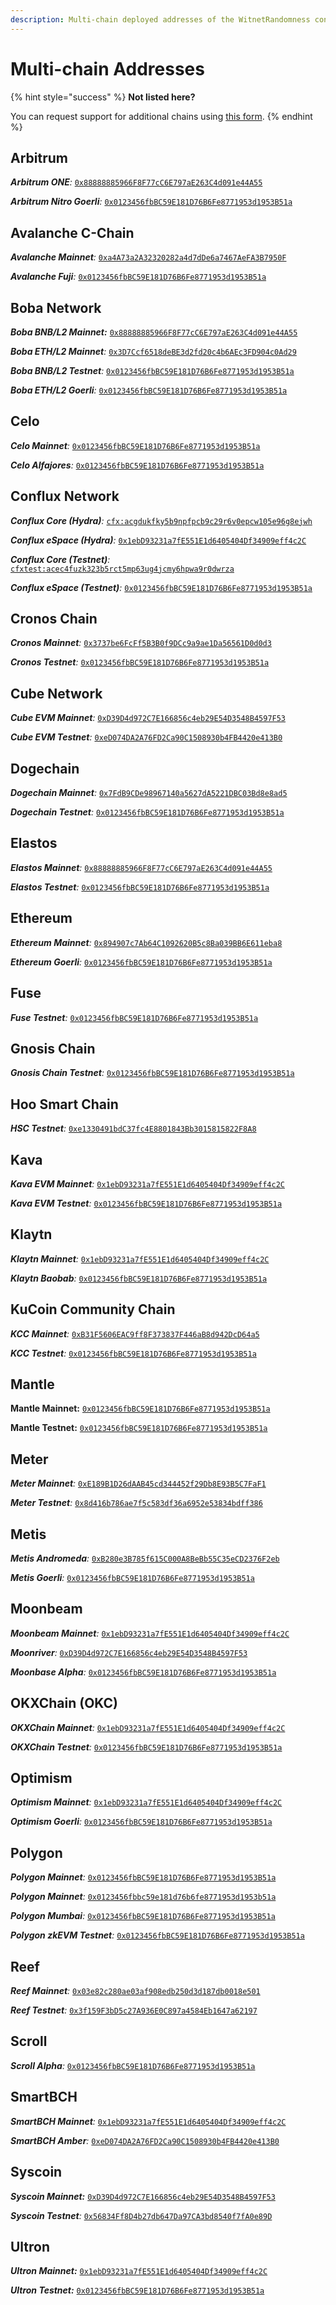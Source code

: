 ```yaml
---
description: Multi-chain deployed addresses of the WitnetRandomness contract.
---
```


# Multi-chain Addresses

{% hint style="success" %}
**Not listed here?**

You can request support for additional chains using [this form](https://tally.so/r/wMZDAn).
{% endhint %}

## Arbitrum

_**Arbitrum ONE**:_ [`0x88888885966F8F77cC6E797aE263C4d091e44A55`](https://arbiscan.io/address/0x88888885966F8F77cC6E797aE263C4d091e44A55)

_**Arbitrum Nitro Goerli**:_ [`0x0123456fbBC59E181D76B6Fe8771953d1953B51a`](https://goerli.arbiscan.io/address/0x0123456fbBC59E181D76B6Fe8771953d1953B51a)

## Avalanche C-Chain

_**Avalanche Mainnet**:_ [`0xa4A73a2A32320282a4d7dDe6a7467AeFA3B7950F`](https://snowtrace.io/address/0xa4A73a2A32320282a4d7dDe6a7467AeFA3B7950F#readContract)

_**Avalanche Fuji**:_ [`0x0123456fbBC59E181D76B6Fe8771953d1953B51a`](https://testnet.snowtrace.io/address/0x0123456fbbc59e181d76b6fe8771953d1953b51a)

## Boba Network

_**Boba BNB/L2 Mainnet:**_ [`0x88888885966F8F77cC6E797aE263C4d091e44A55`](https://blockexplorer.bnb.boba.network/address/0x88888885966F8F77cC6E797aE263C4d091e44A55)&#x20;

_**Boba ETH/L2 Mainnet**:_ [`0x3D7Ccf6518deBE3d2fd20c4b6AEc3FD904c0Ad29`](https://blockexplorer.boba.network/address/0x3D7Ccf6518deBE3d2fd20c4b6AEc3FD904c0Ad29)

_**Boba BNB/L2 Testnet**:_ [`0x0123456fbBC59E181D76B6Fe8771953d1953B51a`](https://blockexplorer.testnet.bnb.boba.network/address/0x0123456fbBC59E181D76B6Fe8771953d1953B51a)

_**Boba ETH/L2 Goerli**:_ [`0x0123456fbBC59E181D76B6Fe8771953d1953B51a`](https://testnet.bobascan.com/address/0x0123456fbbc59e181d76b6fe8771953d1953b51a)

## Celo

_**Celo Mainnet**:_ [`0x0123456fbBC59E181D76B6Fe8771953d1953B51a`](https://explorer.celo.org/mainnet/address/0x0123456fbBC59E181D76B6Fe8771953d1953B51a)

_**Celo Alfajores**:_ [`0x0123456fbBC59E181D76B6Fe8771953d1953B51a`](https://explorer.celo.org/alfajores/address/0x0123456fbBC59E181D76B6Fe8771953d1953B51a)

## Conflux Network

_**Conflux Core (Hydra)**:_ [`cfx:acgdukfky5b9npfpcb9c29r6v0epcw105e96g8ejwh`](https://confluxscan.io/address/cfx:acgdukfky5b9npfpcb9c29r6v0epcw105e96g8ejwh)

_**Conflux eSpace (Hydra)**:_ [`0x1ebD93231a7fE551E1d6405404Df34909eff4c2C`](https://evm.confluxscan.net/address/0x1ebD93231a7fE551E1d6405404Df34909eff4c2C)

_**Conflux Core (Testnet)**:_ [`cfxtest:acec4fuzk323b5rct5mp63ug4jcmy6hpwa9r0dwrza`](https://testnet.confluxscan.io/address/cfxtest:acec4fuzk323b5rct5mp63ug4jcmy6hpwa9r0dwrza)

_**Conflux eSpace (Testnet)**:_ [`0x0123456fbBC59E181D76B6Fe8771953d1953B51a`](https://evmtestnet.confluxscan.net/address/0x0123456fbbc59e181d76b6fe8771953d1953b51a)

## Cronos Chain

_**Cronos Mainnet**:_ [`0x3737be6FcFf5B3B0f9DCc9a9ae1Da56561D0d0d3`](https://cronoscan.com/address/0x3737be6FcFf5B3B0f9DCc9a9ae1Da56561D0d0d3)

_**Cronos Testnet**:_ [`0x0123456fbBC59E181D76B6Fe8771953d1953B51a`](https://cronos.org/explorer/testnet3/address/0x0123456fbBC59E181D76B6Fe8771953d1953B51a)

## **Cube Network**

_**Cube EVM Mainnet**:_ [`0xD39D4d972C7E166856c4eb29E54D3548B4597F53`](https://cubescan.network/address/0xD39D4d972C7E166856c4eb29E54D3548B4597F53)

_**Cube EVM Testnet**:_ [`0xeD074DA2A76FD2Ca90C1508930b4FB4420e413B0`](https://testnet.cubescan.network/address/0xeD074DA2A76FD2Ca90C1508930b4FB4420e413B0)

## Dogechain

_**Dogechain Mainnet**:_ [`0x7FdB9CDe98967140a5627dA5221DBC03Bd8e8ad5`](https://explorer.dogechain.dog/address/0x7FdB9CDe98967140a5627dA5221DBC03Bd8e8ad5)

_**Dogechain Testnet**:_ [`0x0123456fbBC59E181D76B6Fe8771953d1953B51a`](https://explorer-testnet.dogechain.dog/address/0x0123456fbBC59E181D76B6Fe8771953d1953B51a)

## Elastos

_**Elastos Mainnet**:_ [`0x88888885966F8F77cC6E797aE263C4d091e44A55`](https://esc.elastos.io/address/0x88888885966F8F77cC6E797aE263C4d091e44A55)

_**Elastos Testnet**:_ [`0x0123456fbBC59E181D76B6Fe8771953d1953B51a`](https://esc-testnet.elastos.io/address/0x0123456fbBC59E181D76B6Fe8771953d1953B51a/transactions)

## Ethereum

_**Ethereum Mainnet**:_ [`0x894907c7Ab64C1092620B5c8Ba039BB6E611eba8`](https://etherscan.io/address/0x894907c7Ab64C1092620B5c8Ba039BB6E611eba8)

_**Ethereum Goerli**:_ [`0x0123456fbBC59E181D76B6Fe8771953d1953B51a`](https://goerli.etherscan.io/address/0x0123456fbBC59E181D76B6Fe8771953d1953B51a#readProxyContract)

## Fuse

_**Fuse Testnet**:_ [`0x0123456fbBC59E181D76B6Fe8771953d1953B51a`](https://explorer.fusespark.io/address/0x0123456fbBC59E181D76B6Fe8771953d1953B51a)

## Gnosis Chain

_**Gnosis Chain Testnet**:_ [`0x0123456fbBC59E181D76B6Fe8771953d1953B51a`](https://gnosis-chiado.blockscout.com/address/0x0123456fbBC59E181D76B6Fe8771953d1953B51a?tab=read\_proxy)

## Hoo Smart Chain

_**HSC Testnet**:_ [`0xe1330491bdC37fc4E8801843Bb3015815822F8A8`](https://testnet.hooscan.com/address/0xe1330491bdC37fc4E8801843Bb3015815822F8A8)

## Kava

_**Kava EVM Mainnet**:_ [`0x1ebD93231a7fE551E1d6405404Df34909eff4c2C`](https://explorer.kava.io/address/0x1ebD93231a7fE551E1d6405404Df34909eff4c2C)

_**Kava EVM Testnet**:_ [`0x0123456fbBC59E181D76B6Fe8771953d1953B51a`](https://explorer.testnet.kava.io/address/0x0123456fbBC59E181D76B6Fe8771953d1953B51a)

## Klaytn

_**Klaytn Mainnet**:_ [`0x1ebD93231a7fE551E1d6405404Df34909eff4c2C`](https://scope.klaytn.com/account/0x1ebD93231a7fE551E1d6405404Df34909eff4c2C)

_**Klaytn Baobab**:_ [`0x0123456fbBC59E181D76B6Fe8771953d1953B51a`](https://baobab.scope.klaytn.com/account/0x0123456fbBC59E181D76B6Fe8771953d1953B51a?tabId=txList)

## KuCoin Community Chain

_**KCC Mainnet**:_ [`0xB31F5606EAC9ff8F373837F446aB8d942DcD64a5`](https://scan.kcc.io/address/0xB31F5606EAC9ff8F373837F446aB8d942DcD64a5)

_**KCC Testnet**:_ [`0x0123456fbBC59E181D76B6Fe8771953d1953B51a`](https://scan-testnet.kcc.network/address/0x0123456fbBC59E181D76B6Fe8771953d1953B51a/read-proxy#address-tabs)

## **Mantle**

**Mantle Mainnet:** [`0x0123456fbBC59E181D76B6Fe8771953d1953B51a`](https://explorer.mantle.xyz/address/0x0123456fbBC59E181D76B6Fe8771953d1953B51a)

**Mantle Testnet:** [`0x0123456fbBC59E181D76B6Fe8771953d1953B51a`](https://explorer.testnet.mantle.xyz/address/0x0123456fbBC59E181D76B6Fe8771953d1953B51a)

## **Meter**

_**Meter Mainnet**:_ [`0xE189B1D26dAAB45cd344452f29Db8E93B5C7FaF1`](https://scan.meter.io/address/0xE189B1D26dAAB45cd344452f29Db8E93B5C7FaF1)

_**Meter Testnet**:_ [`0x8d416b786ae7f5c583df36a6952e53834bdff386`](https://scan-warringstakes.meter.io/address/0x8d416b786ae7f5c583df36a6952e53834bdff386)

## Metis

_**Metis Andromeda**:_ [`0xB280e3B785f615C000A8BeBb55C35eCD2376F2eb`](https://andromeda-explorer.metis.io/address/0xB280e3B785f615C000A8BeBb55C35eCD2376F2eb)

_**Metis Goerli**:_ [`0x0123456fbBC59E181D76B6Fe8771953d1953B51a`](https://cronos.org/explorer/testnet3/address/0x0123456fbBC59E181D76B6Fe8771953d1953B51a)

## Moonbeam

_**Moonbeam Mainnet**:_ [`0x1ebD93231a7fE551E1d6405404Df34909eff4c2C`](https://blockscout.moonbeam.network/address/0x1ebD93231a7fE551E1d6405404Df34909eff4c2C/read-contract)

_**Moonriver**:_ [`0xD39D4d972C7E166856c4eb29E54D3548B4597F53`](https://moonriver.moonscan.io/address/0xD39D4d972C7E166856c4eb29E54D3548B4597F53#readContract)

_**Moonbase Alpha**:_ [`0x0123456fbBC59E181D76B6Fe8771953d1953B51a`](https://moonbase.moonscan.io/address/0x0123456fbBC59E181D76B6Fe8771953d1953B51a#readProxyContract)

## OKXChain (OKC)

_**OKXChain Mainnet**:_ [`0x1ebD93231a7fE551E1d6405404Df34909eff4c2C`](https://www.oklink.com/en/okc/address/0x1ebD93231a7fE551E1d6405404Df34909eff4c2C)

_**OKXChain Testnet**:_ [`0x0123456fbBC59E181D76B6Fe8771953d1953B51a`](https://www.oklink.com/es-la/oktc-test/address/0x0123456fbBC59E181D76B6Fe8771953d1953B51a)

## Optimism

_**Optimism Mainnet**:_ [`0x1ebD93231a7fE551E1d6405404Df34909eff4c2C`](https://optimistic.etherscan.io/address/0x1ebD93231a7fE551E1d6405404Df34909eff4c2C)

_**Optimism Goerli**:_ [`0x0123456fbBC59E181D76B6Fe8771953d1953B51a`](https://optimism-goerli.blockscout.com/address/0x0123456fbBC59E181D76B6Fe8771953d1953B51a)

## Polygon

_**Polygon Mainnet**:_ [`0x0123456fbBC59E181D76B6Fe8771953d1953B51a`](https://polygonscan.com/address/0x0123456fbbc59e181d76b6fe8771953d1953b51a#readProxyContract)

_**Polygon Mainnet**:_ [`0x0123456fbbc59e181d76b6fe8771953d1953b51a`](https://polygonscan.com/address/0x0123456fbbc59e181d76b6fe8771953d1953b51a#readProxyContract)

_**Polygon Mumbai**:_ [`0x0123456fbBC59E181D76B6Fe8771953d1953B51a`](https://mumbai.polygonscan.com/address/0x0123456fbbc59e181d76b6fe8771953d1953b51a#readProxyContract)

_**Polygon zkEVM Testnet**:_ [`0x0123456fbBC59E181D76B6Fe8771953d1953B51a`](https://testnet-zkevm.polygonscan.com/address/0x0123456fbbc59e181d76b6fe8771953d1953b51a)

## Reef

_**Reef Mainnet**:_ [`0x03e82c280ae03af908edb250d3d187db0018e501`](https://reefscan.com/contract/0x03e82c280ae03af908edb250d3d187db0018e501)

_**Reef Testnet**:_ [`0x3f159F3bD5c27A936E0C897a4584Eb1647a62197`](https://testnet.reefscan.com/contract/0x3f159F3bD5c27A936E0C897a4584Eb1647a62197)

## Scroll

_**Scroll Alpha**:_ [`0x0123456fbBC59E181D76B6Fe8771953d1953B51a`](https://blockscout.scroll.io/address/0x0123456fbBC59E181D76B6Fe8771953d1953B51a)

## SmartBCH

_**SmartBCH Mainnet**:_ [`0x1ebD93231a7fE551E1d6405404Df34909eff4c2C`](https://www.smartscan.cash/address/0x1ebD93231a7fE551E1d6405404Df34909eff4c2C)

_**SmartBCH Amber**:_ [`0xeD074DA2A76FD2Ca90C1508930b4FB4420e413B0`](https://www.smartscan.cash/address/0xeD074DA2A76FD2Ca90C1508930b4FB4420e413B0)

## Syscoin

_**Syscoin Mainnet:**_ [`0xD39D4d972C7E166856c4eb29E54D3548B4597F53`](https://explorer.syscoin.org/address/0xD39D4d972C7E166856c4eb29E54D3548B4597F53)

_**Syscoin Testnet**:_ [`0x56834Ff8D4b27db647Da97CA3bd8540f7fA0e89D`](https://tanenbaum.io/address/0x56834Ff8D4b27db647Da97CA3bd8540f7fA0e89D)

## Ultron

_**Ultron Mainnet:**_ [`0x1ebD93231a7fE551E1d6405404Df34909eff4c2C`](https://ulxscan.com/address/0x1ebD93231a7fE551E1d6405404Df34909eff4c2C)

_**Ultron Testnet:**_ [`0x0123456fbBC59E181D76B6Fe8771953d1953B51a`](https://explorer.ultron-dev.io/address/0x0123456fbBC59E181D76B6Fe8771953d1953B51a)
